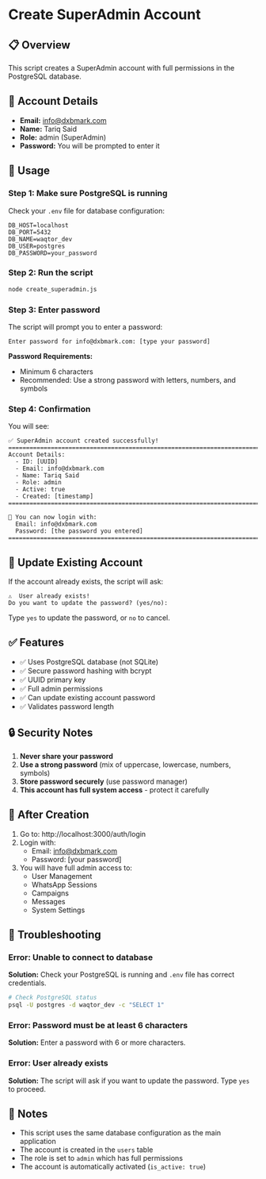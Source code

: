 # Create SuperAdmin Account

## 📋 Overview

This script creates a SuperAdmin account with full permissions in the PostgreSQL database.

## 🔧 Account Details

- **Email:** info@dxbmark.com
- **Name:** Tariq Said
- **Role:** admin (SuperAdmin)
- **Password:** You will be prompted to enter it

## 🚀 Usage

### Step 1: Make sure PostgreSQL is running

Check your `.env` file for database configuration:
```env
DB_HOST=localhost
DB_PORT=5432
DB_NAME=waqtor_dev
DB_USER=postgres
DB_PASSWORD=your_password
```

### Step 2: Run the script

```bash
node create_superadmin.js
```

### Step 3: Enter password

The script will prompt you to enter a password:
```
Enter password for info@dxbmark.com: [type your password]
```

**Password Requirements:**
- Minimum 6 characters
- Recommended: Use a strong password with letters, numbers, and symbols

### Step 4: Confirmation

You will see:
```
✅ SuperAdmin account created successfully!
================================================================================
Account Details:
  - ID: [UUID]
  - Email: info@dxbmark.com
  - Name: Tariq Said
  - Role: admin
  - Active: true
  - Created: [timestamp]
================================================================================

🎉 You can now login with:
  Email: info@dxbmark.com
  Password: [the password you entered]
================================================================================
```

## 🔄 Update Existing Account

If the account already exists, the script will ask:
```
⚠️  User already exists!
Do you want to update the password? (yes/no):
```

Type `yes` to update the password, or `no` to cancel.

## ✅ Features

- ✅ Uses PostgreSQL database (not SQLite)
- ✅ Secure password hashing with bcrypt
- ✅ UUID primary key
- ✅ Full admin permissions
- ✅ Can update existing account password
- ✅ Validates password length

## 🔒 Security Notes

1. **Never share your password**
2. **Use a strong password** (mix of uppercase, lowercase, numbers, symbols)
3. **Store password securely** (use password manager)
4. **This account has full system access** - protect it carefully

## 🎯 After Creation

1. Go to: http://localhost:3000/auth/login
2. Login with:
   - Email: info@dxbmark.com
   - Password: [your password]
3. You will have full admin access to:
   - User Management
   - WhatsApp Sessions
   - Campaigns
   - Messages
   - System Settings

## 🐛 Troubleshooting

### Error: Unable to connect to database

**Solution:** Check your PostgreSQL is running and `.env` file has correct credentials.

```bash
# Check PostgreSQL status
psql -U postgres -d waqtor_dev -c "SELECT 1"
```

### Error: Password must be at least 6 characters

**Solution:** Enter a password with 6 or more characters.

### Error: User already exists

**Solution:** The script will ask if you want to update the password. Type `yes` to proceed.

## 📝 Notes

- This script uses the same database configuration as the main application
- The account is created in the `users` table
- The role is set to `admin` which has full permissions
- The account is automatically activated (`is_active: true`)
